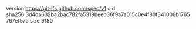 version https://git-lfs.github.com/spec/v1
oid sha256:3d4da632ba2bac782fa5319beeb36f9a7a015c0e4f80f341006b1765767ef57d
size 9180
